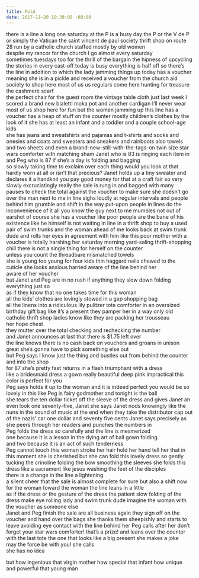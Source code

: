 ```yaml
---
title: Fold
date: 2017-11-20 10:39:00 -08:00
---
```


there is a line         a long one
saturday at the P is a busy day
the P    or the V de P   or simply the Vatican
the saint vincent de paul society thrift shop on route 28
run by a catholic church        staffed mostly by old women        
despite my rancor for the church I go almost every saturday      
sometimes tuesdays too         for the thrill of the bargain
the hipness of upcycling        the stories in every cast-off
today is busy         everything is half off      so there’s the line    in addition to which
the lady jamming things up today has a voucher<br>
meaning she is in a pickle and received a voucher from the church aid society to shop here
most of us      us regulars    come here hunting for treasure     the cashmere scarf   
the perfect chair for the guest room      the vintage table cloth      just last week I 
scored a brand new bialetti moka pot and another cardigan I’ll never wear
most of us shop here for fun
but the woman jamming up this line has a voucher   has a heap of stuff on the counter    mostly children’s clothes        by the look of it she has at least an infant and a toddler and a couple school-age kids     
she has jeans and sweatshirts and pajamas and t-shirts and socks and onesies and coats and sweaters and sneakers and rainboots         also towels and two sheets and even 
a brand-new-still-with-the-tags-on twin size star wars comforter with matching sham
Janet who is 83 is ringing each item in and Peg who is 87 if she’s a day is folding and bagging               
so slowly
taking time to exclaim over each thing   would you look at that hardly worn at all    or    isn’t that precious? 
Janet holds up a tiny sweater and declares it a handknit     you pay good money for that at a craft fair 
so very slowly excruciatingly really  the sale is rung in and bagged   with many pauses to check the total against the voucher to make sure she doesn’t go over
the man next to me in line sighs loudly at regular intervals and people behind him grumble and shift in the way put-upon people in lines do       the inconvenience of it all you know      the guy next to me mumbles   not out of earshot        of course she has a voucher        like poor people are the bane of his existence 
like he himself is not waiting in line in a thrift shop to buy a used pair of  swim trunks     and the woman ahead of me looks back at swim trunk dude and rolls her eyes in agreement with him       like this poor mother with a voucher is totally harshing her saturday morning yard-saling thrift-shopping chill 
there is not a single thing for herself on the counter  
unless you count the threadbare mismatched towels         
she is young    too young for four kids   thin   haggard   nails chewed to the cuticle     she looks anxious   harried     aware of the line behind her     
aware of her voucher  
but Janet and Peg are in no rush     if anything   they slow down     folding everything just so       
as if they know that no one takes time for this woman         
all the kids’ clothes are lovingly stowed in a gap shopping bag      
all the linens into a ridiculous lily pulitzer tote      comforter in an oversized birthday gift bag like it’s a present       they pamper her in a way only old catholic thrift shop ladies know    like they are packing her trousseau        
her hope chest  
they mutter over the total    checking and rechecking the number   
and Janet announces at last that there is $1.75 left over      
the line knows there is no cash back on vouchers and groans in unison       
great   she’s gonna have to pick something else out        
but Peg says I know just the thing and bustles out from behind the counter and into the shop   
for 87 she’s pretty fast      returns in a flash triumphant     with a dress     
like a bridesmaid dress    a gown really   beautiful   deep pink   impractical       this color is perfect for you  
Peg says   holds it up to the woman     and it is indeed perfect    you would be so lovely in this    like 
Peg is fairy godmother and tonight is the ball  
she tears the ten dollar ticket off the sleeve of the dress and gives Janet an even look
one seventy-five, Janet     she says    Janet nods knowingly    like the nuns in the sound of music at the end when they take the distributor cap out of the nazis’ car         one dollar and seventy five cents  Janet says precisely as she peers through her readers and punches the numbers in      
Peg folds the dress so carefully      and the line is mesmerized     
one because it is a lesson in the dying art of ball gown folding      
and two because it is an act of such tenderness     
Peg cannot touch this woman   stroke her hair   hold her hand    tell her that in this moment she is cherished   but she can fold this lovely dress    so gently tucking the crinoline   folding the bow   smoothing the sleeves       she folds this dress like a sacrament     like jesus washing the feet of the disciples     
there is a change in the line     a lightening      
a silent cheer that the sale is almost complete for sure
but also a shift now for the woman    toward the woman   the line leans in a little       
as if the dress   or        the gesture of the dress    the patient slow folding of the dress   make eye rolling lady and swim trunk dude imagine the woman with the voucher as someone else   
Janet and Peg finish the sale are all business again     they sign off on the voucher and hand over the bags
she thanks them sheepishly and starts to leave    avoiding eye contact with the line behind her     Peg calls after her      don’t forget your star wars comforter! that’s a prize!   and leans over the counter with the last tote          the one that looks like a big present         she makes a joke      
may the force be with you! she calls      
she has no idea

but how ingenious that virgin mother how special that infant how unique and powerful that young man